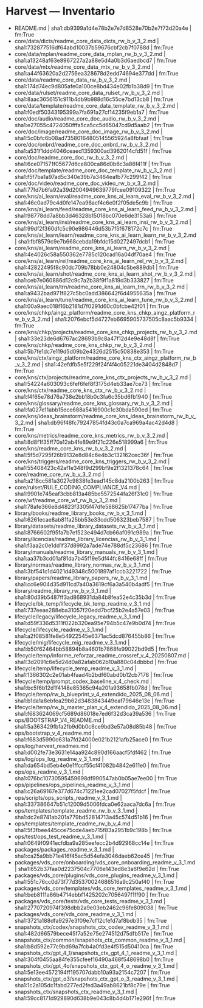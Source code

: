# Harvest — Inventario

- README.md | sha1:db9399a1d4e78b2e7e7d8528e70b2e7f73d20a4e | fm:True
- core/data/dicts/readme_core_data_dicts_rw_b_v_3_2.md | sha1:732877516df64abd10037b59676cbf2cb7f0788d | fm:True
- core/data/mplan/readme_core_data_mplan_rw_b_v_3_2.md | sha1:a13248af63e8967227a2a88e5d4a0b3d6aedbcd7 | fm:True
- core/data/mtx/readme_core_data_mtx_rw_b_v_3_2.md | sha1:a44f63620a2d2756ea328678d2edd74694e377dd | fm:True
- core/data/readme_core_data_rw_b_v_3_2.md | sha1:174d74ec9d805afe0a100ce8bd434e02fb1b38d9 | fm:True
- core/data/rulset/readme_core_data_rulset_rw_b_v_3_2.md | sha1:8aac3656151c911b4db9b988d16c55ce7bd13cb8 | fm:True
- core/data/template/readme_core_data_template_rw_b_v_3_2.md | sha1:f0edf50343195399a7fa691a27cf14235f9eb1a7 | fm:True
- core/doc/audio/readme_core_doc_audio_rw_b_v_3_2.md | sha1:e27055c4724050fffa5ca5cc5d65047cd9d5aab2 | fm:True
- core/doc/image/readme_core_doc_image_rw_b_v_3_2.md | sha1:5c0bfc6b08ad73580164805145565924a8fbfaaf | fm:True
- core/doc/onbrd/readme_core_doc_onbrd_rw_b_v_3_2.md | sha1:a531f1ddd4046ceaed1359300ad3962014cfd51f | fm:True
- core/doc/readme_core_doc_rw_b_v_3_2.md | sha1:6ce071571f05677d6ce800ca86d0b6c3a86f411f | fm:True
- core/doc/template/readme_core_doc_template_rw_b_v_3_2.md | sha1:f5f7ba1a97ad5c340e39b7a3464eafb77c299f42 | fm:True
- core/doc/video/readme_core_doc_video_rw_b_v_3_2.md | sha1:77fd7b6fa92a39d2004949639779fcee09109322 | fm:True
- core/kns/ai_learn/eval/readme_core_kns_ai_learn_eval_rw_b_v_3_2.md | sha1:46c0ad79c4d0fe147ea98acf4c6e0f2f05de5c9b | fm:True
- core/kns/ai_learn/feed/readme_core_kns_ai_learn_feed_rw_b_v_3_2.md | sha1:98778dd7a8bb3d46328b15018bc070e6de3153a6 | fm:True
- core/kns/ai_learn/insi/readme_core_kns_ai_learn_insi_rw_b_v_3_2.md | sha1:99df2f360dfc5c90e986446d53b7f5f678172c7c | fm:True
- core/kns/ai_learn/learn/readme_core_kns_ai_learn_learn_rw_b_v_3_2.md | sha1:fbf8579c9e7b668cebda19bfdc15d0272497dcb1 | fm:True
- core/kns/ai_learn/readme_core_kns_ai_learn_rw_b_v_3_2.md | sha1:4e4026c58a550362e7785c120cad16a04df70ae4 | fm:True
- core/kns/ai_learn/rel/readme_core_kns_ai_learn_rel_rw_b_v_3_2.md | sha1:42822495f8c90dc709b78bb0e24804c5be889db1 | fm:True
- core/kns/ai_learn/shot/readme_core_kns_ai_learn_shot_rw_b_v_3_2.md | sha1:ceb7e060886d12c9c7a2b38f9f1a819d3b333827 | fm:True
- core/kns/ai_learn/trn/readme_core_kns_ai_learn_trn_rw_b_v_3_2.md | sha1:a9432bad971f827c5bc0add386642f6d4955635a | fm:True
- core/kns/ai_learn/tune/readme_core_kns_ai_learn_tune_rw_b_v_3_2.md | sha1:00a9aec018f16b2181d7f0291d60c0bfcbe42f01 | fm:True
- core/kns/chkp/aingz_platform/readme_core_kns_chkp_aingz_platform_rw_b_v_3_2.md | sha1:2076ebcf5d4727eb6695905737505c8aac5b9334 | fm:True
- core/kns/chkp/projects/readme_core_kns_chkp_projects_rw_b_v_3_2.md | sha1:33e23de6d6767ac28693b9c8a47f12d4e9e48d8f | fm:True
- core/kns/chkp/readme_core_kns_chkp_rw_b_v_3_2.md | sha1:5b7fe1dc7e119d5d09b2e4326d2515c50838e353 | fm:True
- core/kns/ctx/aingz_platform/readme_core_kns_ctx_aingz_platform_rw_b_v_3_2.md | sha1:42efdfb5e5f229f24f4f4c05221de3404d2848d7 | fm:True
- core/kns/ctx/projects/readme_core_kns_ctx_projects_rw_b_v_3_2.md | sha1:54224a603093c6fef6fef8f3175d4eb33ae7ce73 | fm:True
- core/kns/ctx/readme_core_kns_ctx_rw_b_v_3_2.md | sha1:f4f65e78d76a738e2bb18b0c3fa6c35bd6fb1940 | fm:True
- core/kns/glossary/readme_core_kns_glossary_rw_b_v_3_2.md | sha1:fa027e11abb15ece688a5416900c1c30bda590ed | fm:True
- core/kns/ideas_brainstorm/readme_core_kns_ideas_brainstorm_rw_b_v_3_2.md | sha1:db96f48fc79247854fd43c0a7ca969a4ac42d4d8 | fm:True
- core/kns/metrics/readme_core_kns_metrics_rw_b_v_3_2.md | sha1:8d8f1f35ff70a12ab4fe89e9f21c226e518999a6 | fm:True
- core/kns/readme_core_kns_rw_b_v_3_2.md | sha1:5f5d7295f26b9132e8d84c6e4b3c132162cec36f | fm:True
- core/kns/triggers/readme_core_kns_triggers_rw_b_v_3_2.md | sha1:55408423c42af1e348f9d299bf9e2f1321378c64 | fm:True
- core/readme_core_rw_b_v_3_2.md | sha1:a218cc581a3027c9838fe3ead145c8da2100b263 | fm:True
- core/rulset/RULE_CODING_COMPLIANCE_V4.md | sha1:9901e745eaf3cbb813a485be5572544fa26f31c0 | fm:True
- core/wf/readme_core_wf_rw_b_v_3_2.md | sha1:78afe366e8d4823f3305f47dfe588625b17477ba | fm:True
- library/books/readme_library_books_rw_b_v_3_1.md | sha1:6261ecae8ab81fa25bb53e33cdd506323beb7587 | fm:True
- library/datasets/readme_library_datasets_rw_b_v_3_1.md | sha1:8766602f95fa7b7ef523e494d7cb66af091c989a | fm:True
- library/licencias/readme_library_licencias_rw_b_v_3_1.md | sha1:f3aa2c0e1dd1f37d8992a7ade74e788df5c23686 | fm:True
- library/manuals/readme_library_manuals_rw_b_v_3_1.md | sha1:aa37b3cd01af81da7b45f19e5df44fc8416e68ff | fm:True
- library/normas/readme_library_normas_rw_b_v_3_1.md | sha1:3bf541c1d4021d49348c5001897af1ccb3221722 | fm:True
- library/papers/readme_library_papers_rw_b_v_3_1.md | sha1:cc6e904d35d911cd7a40a3619cf6a3a540b4adf5 | fm:True
- library/readme_library_rw_b_v_3_1.md | sha1:80d39b5487ff3ad868931da84b8fea52e4c35b3d | fm:True
- lifecycle/bk_temp/lifecycle_bk_temp_readme_v_3_1.md | sha1:737eeae288eba31057f20edd7bcf25b2e4a57e03 | fm:True
- lifecycle/legacy/lifecycle_legacy_readme_v_3_1.md | sha1:d59f336d5311f022b320ea95e794b5c47e9b0d74 | fm:True
- lifecycle/lifecycle_readme_v_3_1.md | sha1:a2f08581fe8e54922545e6371ac5dcd876455b86 | fm:True
- lifecycle/mig/lifecycle_mig_readme_v_3_1.md | sha1:b50f62464bb58894b8a4601b7868fe99022bd9d5 | fm:True
- lifecycle/temp/informe_reforzar_readme_crossref_v_4_20250807.md | sha1:3d2091c6e5d24d0a82afab062b10a880c04dbbbd | fm:True
- lifecycle/temp/lifecycle_temp_readme_v_3_1.md | sha1:1366302c2e01ab4faad4b2bdf60abd0b12cb7178 | fm:True
- lifecycle/temp/prompt_codex_baseline_v_4_check.md | sha1:bc5f6b12d1f4148e85365c94a20fa93658fb078d | fm:True
- lifecycle/temp/rw_b_blueprint_v_4_extendido_2025_08_06.md | sha1:b1da1a8ebfea29b62d3483843449eaf79646e13e | fm:True
- lifecycle/temp/rw_b_master_plan_v_4_extendido_2025_08_06.md | sha1:f683624069cf5689d86018e7ed6f32d3ca39a536 | fm:True
- ops/BOOTSTRAP_V4_README.md | sha1:5a363429fbfa2fb9d0b0c6ce9bd3e57a08d85b48 | fm:True
- ops/bootstrap_v_4_readme.md | sha1:f683d5990c631a7fd24000e021b2121afb25ace0 | fm:True
- ops/log/harvest_readmes.md | sha1:d002fe73e3631e14aa924c890d166aacf5fdf462 | fm:True
- ops/log/ops_log_readme_v_3_1.md | sha1:da654bd5eb4e0e1ffccf55cf41082b4842e611e0 | fm:True
- ops/ops_readme_v_3_1.md | sha1:076bc10730595459698df990547ab0b05ae7ee00 | fm:True
- ops/pipelines/ops_pipelines_readme_v_3_1.md | sha1:c26a69167e377d674c71221ee2cad07027f5fdcf | fm:True
- ops/scripts/ops_scripts_readme_v_3_1.md | sha1:337386647b51c12009d5006fdca0e62aaca7dc6a | fm:True
- ops/templates/template_readme_rw_b_v_3_1.md | sha1:dc2e8741ab201a779bd52814713a45c574d51b16 | fm:True
- ops/templates/template_readme_rw_b_v_4.md | sha1:5f3fbee445cce75cde4aeb715f83a2951b9c198b | fm:True
- ops/test/ops_test_readme_v_3_1.md | sha1:0649f0941ecfdba9a285eefecc2b4d92968cc14e | fm:True
- packages/packages_readme_v_3_1.md | sha1:ca25a9bb71e416f45ac5d54efa3046daeb62ce45 | fm:True
- packages/vds_core/onboarding/vds_core_onboarding_readme_v_3_1.md | sha1:652b37faa0d2237504c7706e143ed8e3a6f9e62d | fm:True
- packages/vds_core/plugins/vds_core_plugins_readme_v_3_1.md | sha1:551c76cc0d73f77d35370024686516a9c250af40 | fm:True
- packages/vds_core/templates/vds_core_templates_readme_v_3_1.md | sha1:beb8111a66b4714ebbf1425202c7056497f1ff90 | fm:True
- packages/vds_core/tests/vds_core_tests_readme_v_3_1.md | sha1:2770720974f398dbb2a9e03eb2462c96fe809038 | fm:True
- packages/vds_core/vds_core_readme_v_3_1.md | sha1:3721a188dfa9297e3f09e7cf12cfefd7af8bdb35 | fm:True
- snapshots_ctx/codex/snapshots_ctx_codex_readme_v_3_1.md | sha1:482d66579bece45f7a52e75e274512d75dfb517e | fm:True
- snapshots_ctx/common/snapshots_ctx_common_readme_v_3_1.md | sha1:b8d592e77c9bd69a7fcb4a0fd3e4f515d50410ca | fm:True
- snapshots_ctx/gpt_4_1/snapshots_ctx_gpt_4_1_readme_v_3_1.md | sha1:304f0455aa84fe355cfeef16490a468f548698b0 | fm:True
- snapshots_ctx/gpt_4o/snapshots_ctx_gpt_4_o_readme_v_3_1.md | sha1:5e13ee4572194ff195707dabb10a93a2154c7207 | fm:True
- snapshots_ctx/gpt_o3/snapshots_ctx_gpt_o_3_readme_v_3_1.md | sha1:1c2a105dc1fabd277ed2fed3a49ab8621bf8c79e | fm:True
- snapshots_ctx/snapshots_ctx_readme_v_3_1.md | sha1:59cc8171d929890d638b9e043c8b4d4b171e296f | fm:True
